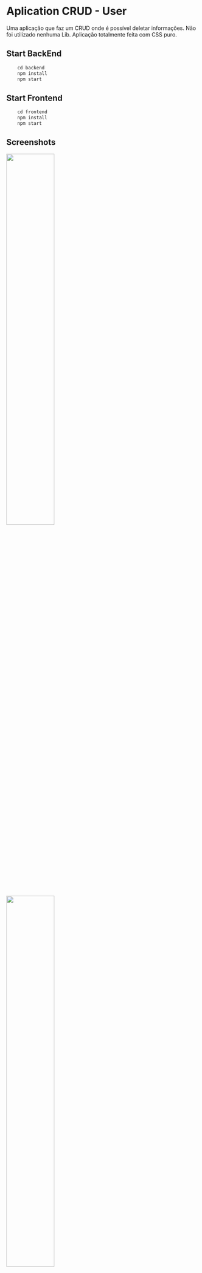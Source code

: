 # Aplication CRUD - User

Uma aplicação que faz um CRUD onde é possível deletar informações. Não foi utilizado nenhuma Lib. Aplicação totalmente feita com CSS puro.

## Start BackEnd

```Node.js
    cd backend
    npm install
    npm start
```

## Start Frontend

```Node.js
    cd frontend
    npm install
    npm start
```

## Screenshots

<div>
<img src="https://i.imgur.com/sPcwAEC.png" width="50%"  />
</div>
<div>
<img src="https://i.imgur.com/vnrnEya.png" width="50%"  />
</div>
